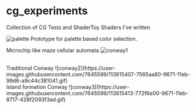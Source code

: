 # cg_experiments
Collection of CG Tests and ShaderToy Shaders I've written

![palette](https://user-images.githubusercontent.com/7645599/112759255-d22ce980-900f-11eb-9fc7-744fc2cec504.png)
Prototype for palette based color selection.
<br>

Microchip like maze cellular automata
![conway1](https://user-images.githubusercontent.com/7645599/113615397-73035080-9671-11eb-9f37-914c2c678fe4.gif)

<br>
Traditional Conway
![conway2](https://user-images.githubusercontent.com/7645599/113615407-7565aa80-9671-11eb-99d6-a9c44c381041.gif)

<br>
Island formation Conway
![conway3](https://user-images.githubusercontent.com/7645599/113615413-772f6e00-9671-11eb-8717-428f2093f3ad.gif)
